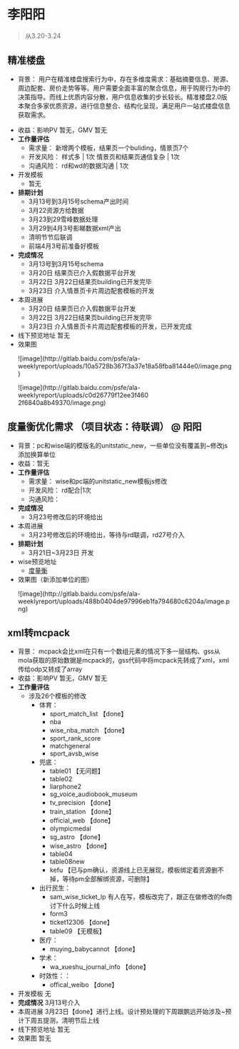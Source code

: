 # 李阳阳

> 从3.20-3.24

## 精准楼盘
* 背景：
用户在精准楼盘搜索行为中，存在多维度需求：基础摘要信息、房源、周边配套、房价走势等等。用户需要全面丰富的聚合信息，用于购房行为中的决策指导。而线上优质内容分散，用户信息收集的步长较长。精准楼盘2.0版本聚合多家优质资源，进行信息整合、结构化呈现，满足用户一站式楼盘信息获取需求。
- 收益：影响PV 暂无，GMV 暂无
- **工作量评估** 
  - 需求量：
    新增两个模板，结果页一个buliding，情景页7个
  - 开发风险：
    样式多 | 1次 
    情景页和结果页通信复杂 | 1次 
  - 沟通风险：
    rd和wd的数据沟通 | 1次
- 开发模板
    - 暂无
- **排期计划**
  - 3月13号到3月15号schema产出时间
  - 3月22资源方给数据
  - 3月23到29雪峰数据处理
  - 3月29到4月3号影睇数据xml产出
  - 清明节节后联调
  - 前端4月3号前准备好模板
- **完成情况** 
  - 3月13号到3月15号schema
  - 3月20日 结果页已介入假数据平台开发
  - 3月22日 3月22日结果页building已开发完毕
  - 3月23日 介入情景页卡片周边配套模板的开发
- 本周进展 
  - 3月20日 结果页已介入假数据平台开发
  - 3月22日 3月22日结果页building已开发完毕
  - 3月23日 介入情景页卡片周边配套模板的开发，已开发完成
- 线下预览地址
    暂无
- 效果图
    <p>![image](http://gitlab.baidu.com/psfe/ala-weeklyreport/uploads/10a5728b367f3a37e18a58fba81444e0/image.png)</p>
    <p style="width:300px">![image](http://gitlab.baidu.com/psfe/ala-weeklyreport/uploads/c0d26779f12ee3f4602f6840a8b49370/image.png)</p>

## 度量衡优化需求 （项目状态：待联调） @ 阳阳 
- 背景：pc和wise端的模版名的unitstatic_new，一些单位没有覆盖到~修改js添加换算单位
- 收益：暂无
- **工作量评估** 
  - 需求量：
    wise和pc端的unitstatic_new模板js修改
  - 开发风险：
    rd配合|1次
  - 沟通风险：
- **完成情况** 
    - 3月23号修改后的环境给出 
- 本周进展 
    - 3月23号修改后的环境给出，等待与rd联调，rd27号介入
- **排期计划**
  - 3月21日~3月23日 开发
- wise预览地址
    * [度量衡](http://cq01-ala-fe-4.epc.baidu.com:8003/s?word=%E5%BA%A6%E9%87%8F%E8%A1%A1&wiseus=10.40.23.46)
- 效果图（新添加单位的图）
    <p>![image](http://gitlab.baidu.com/psfe/ala-weeklyreport/uploads/488b0404de97996eb1fa794680c6204a/image.png)</p>

## xml转mcpack
- 背景：
mcpack会比xml在只有一个数组元素的情况下多一层结构、gss从mola获取的原始数据是mcpack的，gss代码中将mcpack先转成了xml，xml传给odp又转成了array
- 收益：影响PV 暂无，GMV 暂无
- **工作量评估** 
  - 涉及26个模板的修改
    - 体育：
        - sport_match_list    【done】
        - nba   
        - wise_nba_match     【done】
        - sport_rank_score
        - matchgeneral
        - sport_avsb_wise
    - 兜底：
        - table01   【无问题】
        - table02
        - liarphone2
        - sg_voice_audiobook_museum
        - tv_precision      【done】
        - train_station    【done】
        - official_web    【done】
        - olympicmedal
        - sg_astro    【done】
        - wise_astro    【done】
        - table04
        - table08new
        - kefu  【已与pm确认，资源线上已无展现，模板绑定着资源删不掉，等待pm全部解绑资源，可删除】
    - 出行民生：
        - sam_wise_ticket_lp  有人在写，模板改完了，跟正在做修改的fe商讨下什么时候上线
        - form3
        - ticket12306   【done】
        - table09    【无模板】
    - 医疗：
        - muying_babycannot    【done】
    - 学术：
        - wa_xueshu_journal_info   【done】
    - 时效性：：
        - offical_weibo    【done】
- 开发模板
    无
- **完成情况**
    3月13号介入
- 本周进展
    3月23日【done】进行上线。设计预处理的下周跟鹏远开始涉及~预计下周五提测，清明节后上线
- 线下预览地址
    暂无
- 效果图
    暂无